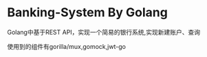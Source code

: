 # Banking-System By Golang

Golang中基于REST API，实现一个简易的银行系统,实现新建账户、查询

使用到的组件有gorilla/mux,gomock,jwt-go





 

